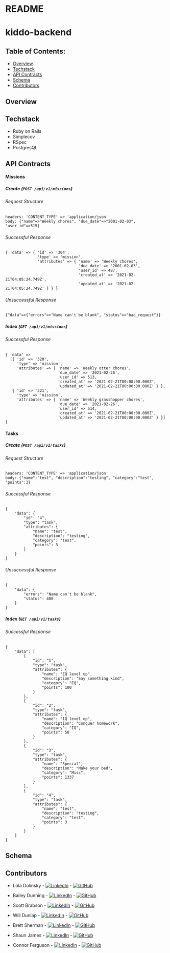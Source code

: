 # README
# kiddo-backend

## Table of Contents:

- [Overview](#overview)
- [Techstack](#techstack)
- [API Contracts](#api-contracts)
- [Schema](#schema)
- [Contributors](#contributors)

## Overview


## Techstack

- Ruby on Rails
- Simplecov
- RSpec
- PostgresQL


## API Contracts

#### Missions
##### Create (`POST /api/v1/missions`)

###### Request Structure
```
headers: 'CONTENT_TYPE' => 'application/json'
body: {"name"=>"Weekly chores", "due_date"=>"2001-02-03", "user_id"=>515}
```

###### Successful Response
```
{ 'data' => { 'id' => '304',
              'type' => 'mission',
              'attributes' => { 'name' => 'Weekly chores',
                                'due_date' => '2001-02-03',
                                'user_id' => 487,
                                'created_at' => '2021-02-21T04:05:24.749Z',
                                'updated_at' => '2021-02-21T04:05:24.749Z' } } }
```
###### Unsuccessful Response
```
{"data"=>{"errors"=>"Name can't be blank", "status"=>"bad_request"}}
```
##### Index (`GET /api/v1/missions`)

###### Successful Response
```
{ 'data' =>
  [{ 'id' => '320',
     'type' => 'mission',
     'attributes' => { 'name' => 'Weekly otter chores',
                       'due_date' => '2021-02-26', 
                       'user_id' => 513,
                       'created_at' => '2021-02-21T00:00:00.000Z',
                       'updated_at' => '2021-02-21T00:00:00.000Z' } },
   { 'id' => '321',
     'type' => 'mission',
     'attributes' => { 'name' => 'Weekly grasshopper chores',
                       'due_date' => '2021-02-26',
                       'user_id' => 514,
                       'created_at' => '2021-02-21T00:00:00.000Z',
                       'updated_at' => '2021-02-21T00:00:00.000Z' } }] }
```
#### Tasks
##### Create (`POST /api/v1/tasks`)

###### Request Structure
```
headers: 'CONTENT_TYPE' => 'application/json'
body: {"name":"test", "description":"testing", "category":"test", "points":3}
```

###### Successful Response
```
{
    "data": {
        "id": "4",
        "type": "task",
        "attributes": {
            "name": "test",
            "description": "testing",
            "category": "test",
            "points": 3
        }
    }
}
```
###### Unsuccessful Response
```
{
    "data": {
        "errors": "Name can't be blank",
        "status": 400
    }
}
```
##### Index (`GET /api/v1/tasks`)

###### Successful Response
```
{
    "data": [
        {
            "id": "1",
            "type": "task",
            "attributes": {
                "name": "EQ level up",
                "description": "Say something kind",
                "category": "EQ",
                "points": 100
            }
        },
        {
            "id": "2",
            "type": "task",
            "attributes": {
                "name": "IQ level up",
                "description": "Conquer homework",
                "category": "IQ",
                "points": 50
            }
        },
        {
            "id": "3",
            "type": "task",
            "attributes": {
                "name": "Special",
                "description": "Make your bed",
                "category": "Misc",
                "points": 1337
            }
        },
        {
            "id": "4",
            "type": "task",
            "attributes": {
                "name": "test",
                "description": "testing",
                "category": "test",
                "points": 3
            }
        }
    ]
}
```

## Schema


## Contributors

- Lola Dolinsky - [![LinkedIn][linkedin-shield]]() - [![GitHub][github-shield]](https://github.com/lo-la-do-li)

- Bailey Dunning - [![LinkedIn][linkedin-shield]](https://www.linkedin.com/in/baileydunning/) - [![GitHub][github-shield]](https://github.com/baileydunning)

- Scott Brabson - [![LinkedIn][linkedin-shield]](https://www.linkedin.com/in/scott-brabson/) - [![GitHub][github-shield]](https://github.com/brabbuss)

- Will Dunlap - [![LinkedIn][linkedin-shield]]() - [![GitHub][github-shield]](https://github.com/dunlapww)

- Brett Sherman - [![LinkedIn][linkedin-shield]](https://www.linkedin.com/in/brettshermanll/) - [![GitHub][github-shield]](https://github.com/BJSherman80)

- Shaun James - [![LinkedIn][linkedin-shield]](https://www.linkedin.com/in/shaun-james-2707a61bb/) - [![GitHub][github-shield]](https://github.com/ShaunDaneJames)

- Connor Ferguson - [![LinkedIn][linkedin-shield]](https://www.linkedin.com/in/connor-p-ferguson/) - [![GitHub][github-shield]](https://github.com/cpfergus1)


<!-- MARKDOWN LINKS & IMAGES -->
[linkedin-shield]: https://img.shields.io/badge/-LinkedIn-black.svg?style=flat-square&logo=linkedin&colorB=555
[github-shield]: https://img.shields.io/badge/-GitHub-black.svg?style=flat-square&logo=github&colorB=555
